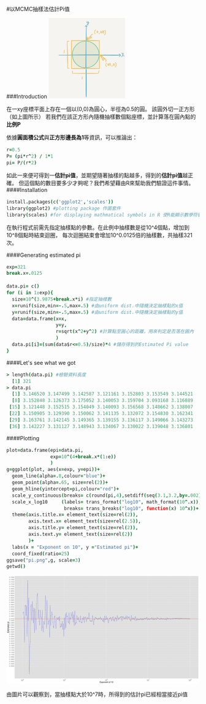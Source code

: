 #以MCMC抽樣法估計Pi值

###Introduction
<img src="Image/Pi.jpg" alt="Drawing"  width="200">

在一xy座標平面上存在一個以(0,0)為圓心，半徑為0.5的圓。
該圓外切一正方形（如上圖所示）
若我們在該正方形內隨機抽樣數個點座標，並計算落在圓內點的**比例P**

依據**圓面積公式**與**正方形邊長為1**等資訊，可以推論出：
```coffee
r=0.5
P= (pi*r^2) / 1*1 
pi= P/(r*2)
```
如此一來便可得到一**估計pi值**，並期望隨著抽樣的點越多，得到的**估計pi值**越正確。
但這個點的數目要多少才夠呢？我們希望藉由R來幫助我們驗證這件事情。
####Installation 
```coffee
install.packages(c('ggplot2','scales'))
library(ggplot2) #plotting package 作圖套件
library(scales) #for displaying mathmatical symbols in R 使R能顯示數學符號
```
在執行程式前需先指定抽樣點的參數。在此例中抽樣數是從10^4個點，增加到10^8個點時結束迴圈，
每次迴圈結束會增加10^0.0125倍的抽樣數，共抽樣321次。

####Generating estimated pi 
```coffee
exp=321
break.x=.0125 

data.pi= c()
for (i in 1:exp){ 
  size=10^(3.9875+break.x*i) #指定抽樣數
  x=runif(size,min=-.5,max=.5) #由uniform dist.中隨機決定抽樣點的x值
  y=runif(size,min=-.5,max=.5) #由uniform dist.中隨機決定抽樣點的y值
  data=data.frame(x=x,
                  y=y,
                  r=sqrt(x^2+y^2) #計算點至圓心的距離，用來判定是否落在圓內
                  )
  data.pi[i]=(sum(data$r<=0.5)/size)*4 #儲存得到的Estimated Pi value
}
```
####Let's see what we got
```coffee
> length(data.pi) #檢驗資料長度
  [1] 321 
> data.pi
  [1] 3.146520 3.147499 3.142587 3.121161 3.152803 3.153549 3.144521
  [8] 3.152848 3.126373 3.175052 3.140053 3.159704 3.093168 3.116889
 [15] 3.121448 3.152515 3.154049 3.140093 3.156568 3.148662 3.138007
 [22] 3.150905 3.129390 3.150062 3.141135 3.132072 3.154830 3.162341
 [29] 3.163761 3.142145 3.149365 3.139155 3.136117 3.149066 3.143273
 [36] 3.142227 3.131127 3.148943 3.134067 3.130022 3.139048 3.136801
```
####Plotting
```coffee
plot=data.frame(epi=data.pi, 
                exp=10^(4+break.x*(1:e))
                )
g=ggplot(plot, aes(x=exp, y=epi))+ 
  geom_line(alpha=.8,colour="blue")+
  geom_point(alpha=.65, size=rel(2))+
  geom_hline(yintercept=pi,colour="red")+ 
  scale_y_continuous(breaks= c(round(pi,4),setdiff(seq(3.1,3.2,by=.002),c(3.142))))+
  scale_x_log10     (labels= trans_format("log10", math_format(10^.x)),
                     breaks= trans_breaks("log10", function(x) 10^x))+
  theme(axis.title.x= element_text(size=rel(2)),
        axis.text.x= element_text(size=rel(2.5)),
        axis.title.y= element_text(size=rel(2)),
        axis.text.y= element_text(size=rel(2))
        )+
  labs(x = "Exponent on 10", y ="Estimated pi")+
  coord_fixed(ratio=25)
ggsave("pi.png",g, scale=3)
getwd()
```
<img src="Image/pi.png" alt="Drawing2"  width="1000">

由圖片可以觀察到，當抽樣點大於10^7時，所得到的估計pi已經相當接近pi值
